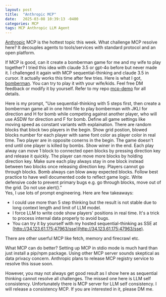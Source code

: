 ```yaml
---
layout: post
title:  "Anthropic MCP"
date:   2025-03-08 10:39:13 -0400
categories: MCP
tags: MCP Anthropic LLM Agent
---
```



[Anthropic](https://www.linkedin.com/company/anthropicresearch/)  MCP is the hottest topic this week. What challenge MCP resolve here? It decouples agents to tools/services with standard protocol and an open platform.  
  
If MCP is good, can it create a bomberman game for me and my wife to play together? I tried this idea with claude 3.5 or gpt-4o before but never made it. I challenged it again with MCP sequential-thinking and claude 3.5 in cursor. It actually works this time after few tries. Here is what I got,  [bomberman](https://bobbercheng.github.io/mcp-demo/bomberman.html). You can try to play it with your wife/kids. Feel free DM feedback or modify it by yourself. Refer to my repo  [mcp-demo](https://github.com/bobbercheng/mcp-demo)  for all details.  
  
Here is my prompt, "Use sequential-thinking with 5 steps first, then create a bomberman game all in one html file to play bomberman with JKLI for direction and H for bomb while competing against another player, who will use ASDW for direction and F for bomb. Define all game settings like moving speed as constant variants with explaination. There are random blocks that block two players in the begin. Show grid postion, blowed blocks number for each player with same font color as player color in real time. Two player are in opposite conerns in the begin. The game doesn't end until one player is killed by bombs. Show winer in the end. Each play alway can move 1 block to connected open blocks by pressing direction key and release it quickly. The player can move more blocks by holding direction key. Make sure each play always stay in one block instead between two blocks once releasing direction key. Players cannot go through blocks. Bomb always can blow away expected blocks. Follow best practice to have well documented code to reflect game logic. Write defensive code to prevent primary bugs e.g. go through blocks, move out of the grid. Do not use alert()."  
Yes, I use lots of prompt engineering. Here are few takeaways:  
- I could use more than 5 step thinking but the result is not stable due to long context length and limit of LLM model.  
- I force LLM to write code show players' positions in real time. It's a trick to process internal data properly to avoid bugs.  
- You can try it by yourself with my hosted sequential-thinking as SSE at  [http://34.123.61.175:47963/sse](http://34.123.61.175:47963/sse).
  
There are other userful MCP like fetch, memory and firecrawl etc.  
  
What MCP can do better? Setting up MCP in stdio mode is much hard than just install a pip/npm package. Using other MCP server sounds skeptical as data privacy concern. Anthropic plans to release MCP registry service to resolve this issue soon.  
  
However, you may not always get good result as I show here as sequential thinking cannot resolve all challenges. The missed one here is LLM self consistency. Unfortunately there is MCP server for LLM self consistency. I will release a consistency MCP. If you are interested in it, please DM me.



[my Resume]: https://raw.githubusercontent.com/bobbercheng/blog/main/docs/assets/Resume_Bobber-Cheng_2025_shared.pdf
[my Github]: https://github.com/bobbercheng
[my Linkedin]: https://www.linkedin.com/in/bobbercheng/
[my Kaggle]:   https://www.kaggle.com/bobber
[my Huggingface]: https://huggingface.co/bobber
[My twitter]: https://twitter.com/bobbercheng
